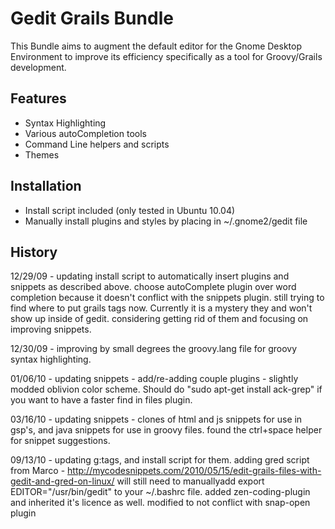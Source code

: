 Gedit Grails Bundle 
====================

This Bundle aims to augment the default editor for the Gnome Desktop Environment
to improve its efficiency specifically as a tool for Groovy/Grails development.

Features
--------

- Syntax Highlighting
- Various autoCompletion tools
- Command Line helpers and scripts
- Themes

Installation
------------

- Install script included (only tested in Ubuntu 10.04)
- Manually install plugins and styles by placing in ~/.gnome2/gedit file 

History
-------

12/29/09 - 
  updating install script to automatically insert plugins and snippets as 
  described above. choose autoComplete plugin over word completion because it 
  doesn't conflict with the snippets plugin. still trying to find where to put 
  grails tags now. Currently it is a mystery they and won't show up inside of 
  gedit. considering getting rid of them and focusing on improving snippets.

12/30/09 - 
  improving by small degrees the groovy.lang file for groovy syntax highlighting.

01/06/10 - 
  updating snippets - add/re-adding couple plugins - slightly modded oblivion 
  color scheme. Should do "sudo apt-get install ack-grep" if you want to have a 
  faster find in files plugin.

03/16/10 - 
  updating snippets - clones of html and js snippets for use in gsp's, and java 
  snippets for use in groovy files. found the ctrl+space helper for snippet 
  suggestions.
  
09/13/10 - 
  updating g:tags, and install script for them. adding gred script from Marco - 
  http://mycodesnippets.com/2010/05/15/edit-grails-files-with-gedit-and-gred-on-linux/
  will still need to manuallyadd export EDITOR="/usr/bin/gedit" to your ~/.bashrc 
  file.
  added zen-coding-plugin and inherited it's licence as well. modified to not
  conflict with snap-open plugin 
